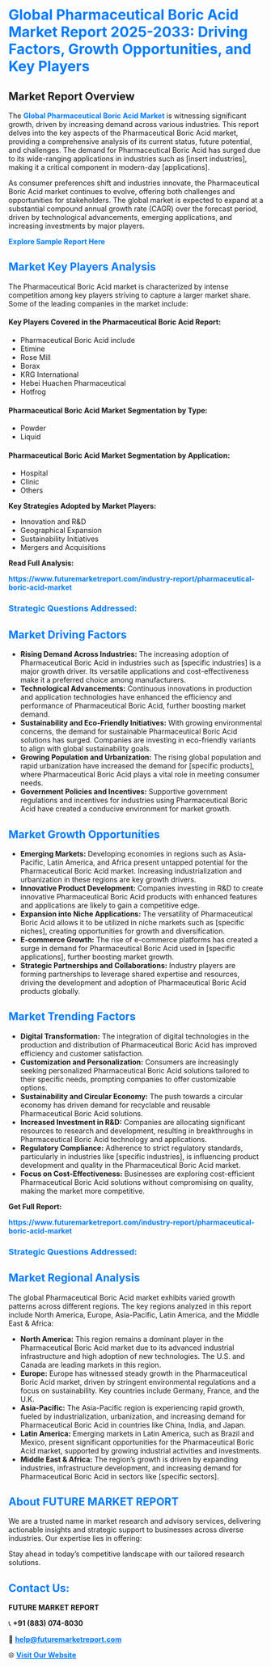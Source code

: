 <h1 style="color: #007BFF;">Global Pharmaceutical Boric Acid Market Report 2025-2033: Driving Factors, Growth Opportunities, and Key Players</h1>

<section id="overview">
<h2>Market Report Overview</h2>
<p>The <a href="https://www.futuremarketreport.com/industry-report/pharmaceutical-boric-acid-market" style="color: #007BFF; text-decoration: none;"><strong>Global Pharmaceutical Boric Acid Market</strong></a> is witnessing significant growth, driven by increasing demand across various industries. This report delves into the key aspects of the Pharmaceutical Boric Acid market, providing a comprehensive analysis of its current status, future potential, and challenges. The demand for Pharmaceutical Boric Acid has surged due to its wide-ranging applications in industries such as [insert industries], making it a critical component in modern-day [applications].</p>
<p>As consumer preferences shift and industries innovate, the Pharmaceutical Boric Acid market continues to evolve, offering both challenges and opportunities for stakeholders. The global market is expected to expand at a substantial compound annual growth rate (CAGR) over the forecast period, driven by technological advancements, emerging applications, and increasing investments by major players.</p>
</section>

<section id="overview">
<p><a href="https://www.futuremarketreport.com/request-sample/reportId=97234" style="color: #007BFF; text-decoration: none;"><strong>Explore Sample Report Here</strong></a></p>
</section>

<section id="key-players">
<h2 style="color: #007BFF;">Market Key Players Analysis</h2>
<p>The Pharmaceutical Boric Acid market is characterized by intense competition among key players striving to capture a larger market share. Some of the leading companies in the market include:</p>
<h4>Key Players Covered in the Pharmaceutical Boric Acid Report:</h4>
<ul><li>Pharmaceutical Boric Acid include</li><li>Etimine</li><li>Rose Mill</li><li>Borax</li><li>KRG International</li><li>Hebei Huachen Pharmaceutical</li><li>Hotfrog</li></ul>
<h4>Pharmaceutical Boric Acid Market Segmentation by Type:</h4>
<ul><li>Powder</li><li>Liquid</li></ul>

<h4>Pharmaceutical Boric Acid Market Segmentation by Application:</h4>
<ul><li>Hospital</li><li>Clinic</li><li>Others</li></ul>
<p><strong>Key Strategies Adopted by Market Players:</strong></p>
<ul>
<li>Innovation and R&D</li>
<li>Geographical Expansion</li>
<li>Sustainability Initiatives</li>
<li>Mergers and Acquisitions</li>
</ul>
</section>

<section>
<p><strong>Read Full Analysis: </strong></p><a href="https://www.futuremarketreport.com/industry-report/pharmaceutical-boric-acid-market" style="color: #007BFF; text-decoration: none;"><strong>https://www.futuremarketreport.com/industry-report/pharmaceutical-boric-acid-market</strong></a>
<h3 style="color: #007BFF;">Strategic Questions Addressed:</h3>
</section>

<section id="driving-factors">
<h2 style="color: #007BFF;">Market Driving Factors</h2>
<ul>
<li><strong>Rising Demand Across Industries:</strong> The increasing adoption of Pharmaceutical Boric Acid in industries such as [specific industries] is a major growth driver. Its versatile applications and cost-effectiveness make it a preferred choice among manufacturers.</li>
<li><strong>Technological Advancements:</strong> Continuous innovations in production and application technologies have enhanced the efficiency and performance of Pharmaceutical Boric Acid, further boosting market demand.</li>
<li><strong>Sustainability and Eco-Friendly Initiatives:</strong> With growing environmental concerns, the demand for sustainable Pharmaceutical Boric Acid solutions has surged. Companies are investing in eco-friendly variants to align with global sustainability goals.</li>
<li><strong>Growing Population and Urbanization:</strong> The rising global population and rapid urbanization have increased the demand for [specific products], where Pharmaceutical Boric Acid plays a vital role in meeting consumer needs.</li>
<li><strong>Government Policies and Incentives:</strong> Supportive government regulations and incentives for industries using Pharmaceutical Boric Acid have created a conducive environment for market growth.</li>
</ul>
</section>

<section id="growth-opportunities">
<h2 style="color: #007BFF;">Market Growth Opportunities</h2>
<ul>
<li><strong>Emerging Markets:</strong> Developing economies in regions such as Asia-Pacific, Latin America, and Africa present untapped potential for the Pharmaceutical Boric Acid market. Increasing industrialization and urbanization in these regions are key growth drivers.</li>
<li><strong>Innovative Product Development:</strong> Companies investing in R&D to create innovative Pharmaceutical Boric Acid products with enhanced features and applications are likely to gain a competitive edge.</li>
<li><strong>Expansion into Niche Applications:</strong> The versatility of Pharmaceutical Boric Acid allows it to be utilized in niche markets such as [specific niches], creating opportunities for growth and diversification.</li>
<li><strong>E-commerce Growth:</strong> The rise of e-commerce platforms has created a surge in demand for Pharmaceutical Boric Acid used in [specific applications], further boosting market growth.</li>
<li><strong>Strategic Partnerships and Collaborations:</strong> Industry players are forming partnerships to leverage shared expertise and resources, driving the development and adoption of Pharmaceutical Boric Acid products globally.</li>
</ul>
</section>

<section id="trending-factors">
<h2 style="color: #007BFF;">Market Trending Factors</h2>
<ul>
<li><strong>Digital Transformation:</strong> The integration of digital technologies in the production and distribution of Pharmaceutical Boric Acid has improved efficiency and customer satisfaction.</li>
<li><strong>Customization and Personalization:</strong> Consumers are increasingly seeking personalized Pharmaceutical Boric Acid solutions tailored to their specific needs, prompting companies to offer customizable options.</li>
<li><strong>Sustainability and Circular Economy:</strong> The push towards a circular economy has driven demand for recyclable and reusable Pharmaceutical Boric Acid solutions.</li>
<li><strong>Increased Investment in R&D:</strong> Companies are allocating significant resources to research and development, resulting in breakthroughs in Pharmaceutical Boric Acid technology and applications.</li>
<li><strong>Regulatory Compliance:</strong> Adherence to strict regulatory standards, particularly in industries like [specific industries], is influencing product development and quality in the Pharmaceutical Boric Acid market.</li>
<li><strong>Focus on Cost-Effectiveness:</strong> Businesses are exploring cost-efficient Pharmaceutical Boric Acid solutions without compromising on quality, making the market more competitive.</li>
</ul>
</section>

<section>
<p><strong>Get Full Report: </strong></p><a href="https://www.futuremarketreport.com/industry-report/pharmaceutical-boric-acid-market" style="color: #007BFF; text-decoration: none;"><strong>https://www.futuremarketreport.com/industry-report/pharmaceutical-boric-acid-market</strong></a>
<h3 style="color: #007BFF;">Strategic Questions Addressed:</h3>
</section>


<section id="regional-analysis">
<h2 style="color: #007BFF;">Market Regional Analysis</h2>
<p>The global Pharmaceutical Boric Acid market exhibits varied growth patterns across different regions. The key regions analyzed in this report include North America, Europe, Asia-Pacific, Latin America, and the Middle East & Africa:</p>
<ul>
<li><strong>North America:</strong> This region remains a dominant player in the Pharmaceutical Boric Acid market due to its advanced industrial infrastructure and high adoption of new technologies. The U.S. and Canada are leading markets in this region.</li>
<li><strong>Europe:</strong> Europe has witnessed steady growth in the Pharmaceutical Boric Acid market, driven by stringent environmental regulations and a focus on sustainability. Key countries include Germany, France, and the U.K.</li>
<li><strong>Asia-Pacific:</strong> The Asia-Pacific region is experiencing rapid growth, fueled by industrialization, urbanization, and increasing demand for Pharmaceutical Boric Acid in countries like China, India, and Japan.</li>
<li><strong>Latin America:</strong> Emerging markets in Latin America, such as Brazil and Mexico, present significant opportunities for the Pharmaceutical Boric Acid market, supported by growing industrial activities and investments.</li>
<li><strong>Middle East & Africa:</strong> The region’s growth is driven by expanding industries, infrastructure development, and increasing demand for Pharmaceutical Boric Acid in sectors like [specific sectors].</li>
</ul>
</section>

<footer>
<h2 style="color: #007BFF;">About FUTURE MARKET REPORT</h2>
<p>We are a trusted name in market research and advisory services, delivering actionable insights and strategic support to businesses across diverse industries. Our expertise lies in offering:</p>

<p>Stay ahead in today’s competitive landscape with our tailored research solutions.</p>

<h2 style="color: #007BFF;">Contact Us:</h2>
<p><strong>FUTURE MARKET REPORT</strong></p>
<p>📞 <strong>+91 (883) 074-8030</strong></p>
<p>📧 <strong><a href="mailto:help@futuremarketreport.com" style="color: #007BFF;">help@futuremarketreport.com</a></strong></p>
<p>🌐 <strong><a href="https://www.futuremarketreport.com/" style="color: #007BFF;">Visit Our Website</a></strong></p>
</footer>